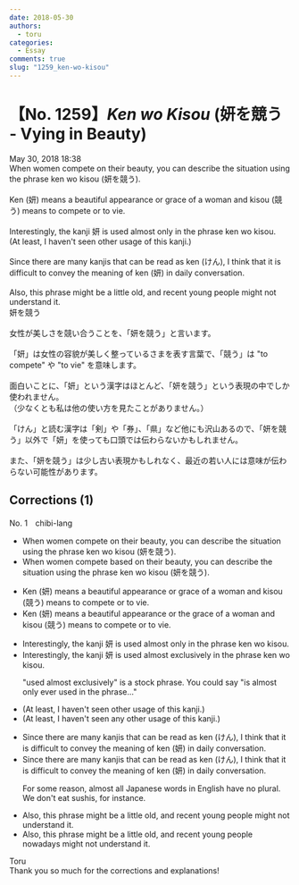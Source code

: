 ```yaml
---
date: 2018-05-30
authors:
  - toru
categories:
  - Essay
comments: true
slug: "1259_ken-wo-kisou"
---
```


# 【No. 1259】<strong><em>Ken wo Kisou</strong></em> (妍を競う - Vying in Beauty)
<div class="date">May 30, 2018 18:38</div>
<div id="post"><div id="body_show_ori">
When women compete on their beauty, you can describe the situation using the phrase ken wo kisou (妍を競う).<br/><br/>Ken (妍) means a beautiful appearance or grace of a woman and kisou (競う) means to compete or to vie.<br/><br/>Interestingly, the kanji 妍 is used almost only in the phrase ken wo kisou.<br/>(At least, I haven't seen other usage of this kanji.)<br/><br/>Since there are many kanjis that can be read as ken (けん), I think that it is difficult to convey the meaning of ken (妍) in daily conversation.<br/><br/>Also, this phrase might be a little old, and recent young people might not understand it.
</div></div>

<!-- more -->

<div id="post_ja"><div id="body_show_mo">
妍を競う<br/><br/>女性が美しさを競い合うことを、「妍を競う」と言います。<br/><br/>「妍」は女性の容貌が美しく整っているさまを表す言葉で、「競う」は "to compete" や "to vie" を意味します。<br/><br/>面白いことに、「妍」という漢字はほとんど、「妍を競う」という表現の中でしか使われません。<br/>（少なくとも私は他の使い方を見たことがありません。）<br/><br/>「けん」と読む漢字は「剣」や「券」、「県」など他にも沢山あるので、「妍を競う」以外で「妍」を使っても口頭では伝わらないかもしれません。<br/><br/>また、「妍を競う」は少し古い表現かもしれなく、最近の若い人には意味が伝わらない可能性があります。
</div></div>

## Corrections (1)
<div id="block"><div class="first_name"> No. 1　<span class="just_name">chibi-lang</span></div><div id="block2">
<ul class="correction_field">
<li class="incorrect">When women compete on their beauty, you can describe the situation using the phrase ken wo kisou (妍を競う).</li>
<li class="corrected correct">
When women compete <span class="f_red">based</span> on their beauty, you can describe the situation using the phrase ken wo kisou (妍を競う).
</li>
</ul>
<ul class="correction_field">
<li class="incorrect">Ken (妍) means a beautiful appearance or grace of a woman and kisou (競う) means to compete or to vie.</li>
<li class="corrected correct">
Ken (妍) means a beautiful appearance or <span class="f_red">the</span> grace of a woman and kisou (競う) means to compete or to vie.
</li>
</ul>
<ul class="correction_field">
<li class="incorrect">Interestingly, the kanji 妍 is used almost only in the phrase ken wo kisou.</li>
<li class="corrected correct">
Interestingly, the kanji 妍 is used almost <span class="f_blue">exclusively</span> in the phrase ken wo kisou.
<p class="correction_comment">"used almost exclusively" is a stock phrase.  You could say "is almost only ever used in the phrase..."</p>
</li>
</ul>
<ul class="correction_field">
<li class="incorrect">(At least, I haven't seen other usage of this kanji.)</li>
<li class="corrected correct">
(At least, I haven't seen <span class="f_blue">any</span> other usage of this kanji.)
</li>
</ul>
<ul class="correction_field">
<li class="incorrect">Since there are many kanjis that can be read as ken (けん), I think that it is difficult to convey the meaning of ken (妍) in daily conversation.</li>
<li class="corrected correct">
Since there are many kanji<span class="sline">s</span> that can be read as ken (けん), I think that it is difficult to convey the meaning of ken (妍) in daily conversation.
<p class="correction_comment">For some reason, almost all Japanese words in English have no plural. We don't eat sushis, for instance.</p>
</li>
</ul>
<ul class="correction_field">
<li class="incorrect">Also, this phrase might be a little old, and recent young people might not understand it.</li>
<li class="corrected correct">
Also, this phrase might be a little old, and <span class="sline">recent</span> young people nowadays might not understand it.
</li>
</ul>
</div><div class="name"><span class="just_name">Toru</span><br>
Thank you so much for the corrections and explanations!
</div>
</div>
